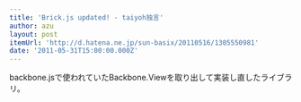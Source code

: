 ```yaml
---
title: 'Brick.js updated! - taiyoh独言'
author: azu
layout: post
itemUrl: 'http://d.hatena.ne.jp/sun-basix/20110516/1305550981'
date: '2011-05-31T15:00:00.000Z'
---
```

backbone.jsで使われていたBackbone.Viewを取り出して実装し直したライブラリ。
